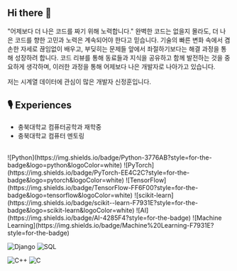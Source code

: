 ## Hi there 👋
"어제보다 더 나은 코드를 짜기 위해 노력합니다." 완벽한 코드는 없을지 몰라도, 더 나은 코드를 향한 고민과 노력은 계속되어야 한다고 믿습니다. 기술의 빠른 변화 속에서 겸손한 자세로 끊임없이 배우고, 부딪히는 문제들 앞에서 좌절하기보다는 해결 과정을 통해 성장하려 합니다. 코드 리뷰를 통해 동료들과 지식을 공유하고 함께 발전하는 것을 중요하게 생각하며, 이러한 과정을 통해 어제보다 나은 개발자로 나아가고 있습니다.

저는 시계열 데이터에 관심이 많은 개발자 신정훈입니다.

## 🎙️ Experiences
- 충북대학교 컴퓨터공학과 재학중
- 충북대학교 컴퓨터 멘토링

<br>
![Python](https://img.shields.io/badge/Python-3776AB?style=for-the-badge&logo=python&logoColor=white)
![PyTorch](https://img.shields.io/badge/PyTorch-EE4C2C?style=for-the-badge&logo=pytorch&logoColor=white)
![TensorFlow](https://img.shields.io/badge/TensorFlow-FF6F00?style=for-the-badge&logo=tensorflow&logoColor=white)
![scikit-learn](https://img.shields.io/badge/scikit--learn-F7931E?style=for-the-badge&logo=scikit-learn&logoColor=white)
![AI](https://img.shields.io/badge/AI-4285F4?style=for-the-badge)
![Machine Learning](https://img.shields.io/badge/Machine%20Learning-F7931E?style=for-the-badge)

![Django](https://img.shields.io/badge/Django-092E20?style=for-the-badge&logo=django&logoColor=white)
![SQL](https://img.shields.io/badge/SQL-4479A1?style=for-the-badge&logo=database&logoColor=white)

![C++](https://img.shields.io/badge/C%2B%2B-00599C?style=for-the-badge&logo=cplusplus&logoColor=white)
![C](https://img.shields.io/badge/C-A8B9CC?style=for-the-badge&logo=c&logoColor=white)
